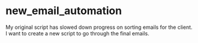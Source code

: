 # new_email_automation
 My original script has slowed down progress on sorting emails for the client. I want to create a new script to go through the final emails.
